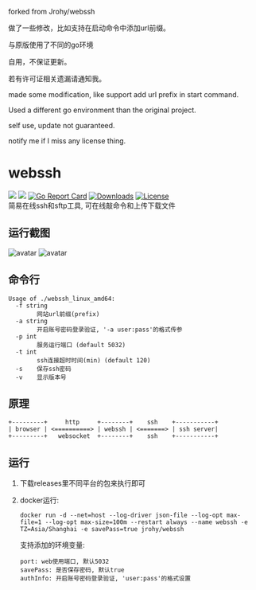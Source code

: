 forked from Jrohy/webssh 

做了一些修改，比如支持在启动命令中添加url前缀。

与原版使用了不同的go环境

自用，不保证更新。

若有许可证相关遗漏请通知我。

made some modification, like support add url prefix in start command.

Used a different go environment than the original project.

self use, update not guaranteed.

notify me if I miss any license thing.

# webssh
![](https://img.shields.io/github/v/release/Jrohy/webssh.svg) 
![](https://img.shields.io/docker/pulls/jrohy/webssh.svg) 
[![Go Report Card](https://goreportcard.com/badge/github.com/Jrohy/webssh)](https://goreportcard.com/report/github.com/Jrohy/webssh)
[![Downloads](https://img.shields.io/github/downloads/Jrohy/webssh/total.svg)](https://img.shields.io/github/downloads/Jrohy/webssh/total.svg) 
[![License](https://img.shields.io/badge/license-GPL%20V3-blue.svg?longCache=true)](https://www.gnu.org/licenses/gpl-3.0.en.html)   
简易在线ssh和sftp工具, 可在线敲命令和上传下载文件

## 运行截图
![avatar](asset/1.png)
![avatar](asset/2.png)

## 命令行
```
Usage of ./webssh_linux_amd64:
  -f string
        网站url前缀(prefix)
  -a string
        开启账号密码登录验证, '-a user:pass'的格式传参
  -p int
        服务运行端口 (default 5032)
  -t int
        ssh连接超时时间(min) (default 120)
  -s    保存ssh密码
  -v    显示版本号
```

## 原理
```
+---------+     http     +--------+    ssh    +-----------+
| browser | <==========> | webssh | <=======> | ssh server|
+---------+   websocket  +--------+    ssh    +-----------+
```

## 运行
1. 下载releases里不同平台的包来执行即可

2. docker运行:  
    ```
    docker run -d --net=host --log-driver json-file --log-opt max-file=1 --log-opt max-size=100m --restart always --name webssh -e TZ=Asia/Shanghai -e savePass=true jrohy/webssh
    ```
    支持添加的环境变量:
    ```
    port: web使用端口, 默认5032
    savePass: 是否保存密码, 默认true
    authInfo: 开启账号密码登录验证, 'user:pass'的格式设置
    ```
